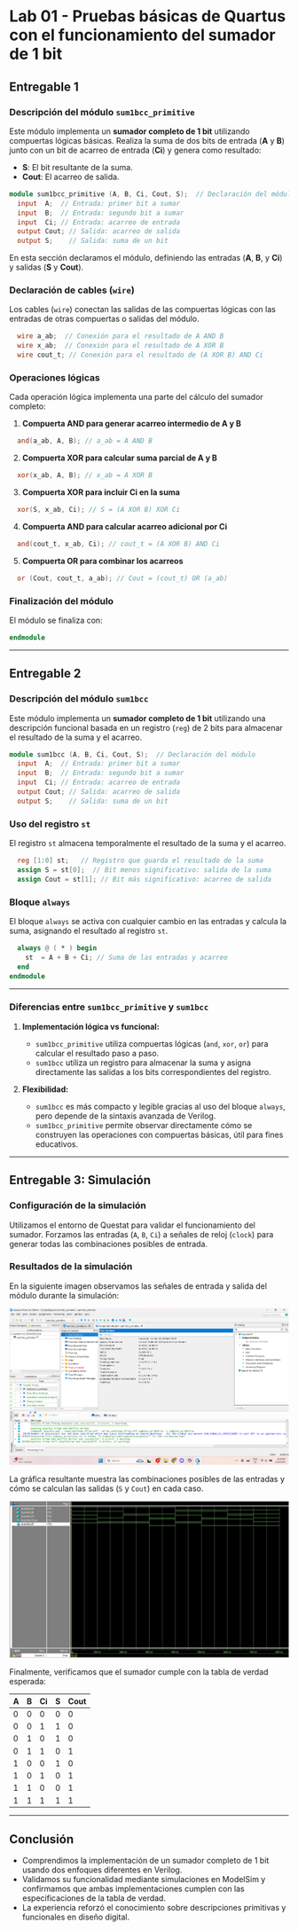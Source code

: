 # Lab 01 - Pruebas básicas de Quartus con el funcionamiento del sumador de 1 bit

## Entregable 1

### Descripción del módulo `sum1bcc_primitive`
Este módulo implementa un **sumador completo de 1 bit** utilizando compuertas lógicas básicas. Realiza la suma de dos bits de entrada (**A** y **B**) junto con un bit de acarreo de entrada (**Ci**) y genera como resultado:
- **S**: El bit resultante de la suma.
- **Cout**: El acarreo de salida.

```verilog
module sum1bcc_primitive (A, B, Ci, Cout, S);  // Declaración del módulo
  input  A;  // Entrada: primer bit a sumar
  input  B;  // Entrada: segundo bit a sumar
  input  Ci; // Entrada: acarreo de entrada
  output Cout; // Salida: acarreo de salida
  output S;    // Salida: suma de un bit
```
En esta sección declaramos el módulo, definiendo las entradas (**A**, **B**, y **Ci**) y salidas (**S** y **Cout**).

### Declaración de cables (`wire`)
Los cables (`wire`) conectan las salidas de las compuertas lógicas con las entradas de otras compuertas o salidas del módulo.

```verilog
  wire a_ab;  // Conexión para el resultado de A AND B
  wire x_ab;  // Conexión para el resultado de A XOR B
  wire cout_t; // Conexión para el resultado de (A XOR B) AND Ci
```

### Operaciones lógicas
Cada operación lógica implementa una parte del cálculo del sumador completo:

1. **Compuerta AND para generar acarreo intermedio de A y B**
```verilog
  and(a_ab, A, B); // a_ab = A AND B
```

2. **Compuerta XOR para calcular suma parcial de A y B**
```verilog
  xor(x_ab, A, B); // x_ab = A XOR B
```

3. **Compuerta XOR para incluir Ci en la suma**
```verilog
  xor(S, x_ab, Ci); // S = (A XOR B) XOR Ci
```

4. **Compuerta AND para calcular acarreo adicional por Ci**
```verilog
  and(cout_t, x_ab, Ci); // cout_t = (A XOR B) AND Ci
```

5. **Compuerta OR para combinar los acarreos**
```verilog
  or (Cout, cout_t, a_ab); // Cout = (cout_t) OR (a_ab)
```

### Finalización del módulo
El módulo se finaliza con:
```verilog
endmodule
```

---

## Entregable 2

### Descripción del módulo `sum1bcc`
Este módulo implementa un **sumador completo de 1 bit** utilizando una descripción funcional basada en un registro (`reg`) de 2 bits para almacenar el resultado de la suma y el acarreo.

```verilog
module sum1bcc (A, B, Ci, Cout, S);  // Declaración del módulo
  input  A;  // Entrada: primer bit a sumar
  input  B;  // Entrada: segundo bit a sumar
  input  Ci; // Entrada: acarreo de entrada
  output Cout; // Salida: acarreo de salida
  output S;    // Salida: suma de un bit
```

### Uso del registro `st`
El registro `st` almacena temporalmente el resultado de la suma y el acarreo. 

```verilog
  reg [1:0] st;   // Registro que guarda el resultado de la suma
  assign S = st[0];  // Bit menos significativo: salida de la suma
  assign Cout = st[1]; // Bit más significativo: acarreo de salida
```

### Bloque `always`
El bloque `always` se activa con cualquier cambio en las entradas y calcula la suma, asignando el resultado al registro `st`.

```verilog
  always @ ( * ) begin
    st  = A + B + Ci; // Suma de las entradas y acarreo
  end
endmodule
```

---

### Diferencias entre `sum1bcc_primitive` y `sum1bcc`

1. **Implementación lógica vs funcional:**
   - `sum1bcc_primitive` utiliza compuertas lógicas (`and`, `xor`, `or`) para calcular el resultado paso a paso.
   - `sum1bcc` utiliza un registro para almacenar la suma y asigna directamente las salidas a los bits correspondientes del registro.

2. **Flexibilidad:**
   - `sum1bcc` es más compacto y legible gracias al uso del bloque `always`, pero depende de la sintaxis avanzada de Verilog.
   - `sum1bcc_primitive` permite observar directamente cómo se construyen las operaciones con compuertas básicas, útil para fines educativos.

---

## Entregable 3: Simulación

### Configuración de la simulación
Utilizamos el entorno de Questat para validar el funcionamiento del sumador. Forzamos las entradas (`A`, `B`, `Ci`) a señales de reloj (`clock`) para generar todas las combinaciones posibles de entrada.

### Resultados de la simulación
En la siguiente imagen observamos las señales de entrada y salida del módulo durante la simulación:

![Simulación 1](Simulación.png)

La gráfica resultante muestra las combinaciones posibles de las entradas y cómo se calculan las salidas (`S` y `Cout`) en cada caso.

![Gráfica de sumador](Sumador_1_Bit.jpg)

Finalmente, verificamos que el sumador cumple con la tabla de verdad esperada:

| A  | B  | Ci | S | Cout |
|----|----|----|---|------|
|  0 |  0 |  0 | 0 |    0 |
|  0 |  0 |  1 | 1 |    0 |
|  0 |  1 |  0 | 1 |    0 |
|  0 |  1 |  1 | 0 |    1 |
|  1 |  0 |  0 | 1 |    0 |
|  1 |  0 |  1 | 0 |    1 |
|  1 |  1 |  0 | 0 |    1 |
|  1 |  1 |  1 | 1 |    1 |

---

## Conclusión
- Comprendimos la implementación de un sumador completo de 1 bit usando dos enfoques diferentes en Verilog.
- Validamos su funcionalidad mediante simulaciones en ModelSim y confirmamos que ambas implementaciones cumplen con las especificaciones de la tabla de verdad.
- La experiencia reforzó el conocimiento sobre descripciones primitivas y funcionales en diseño digital.
